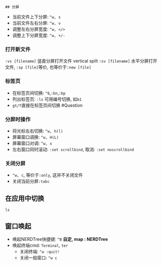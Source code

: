 	## 分屏
- 当前文件上下分屏: `^w, s`
- 当前文件左右分屏: `^w, v`
- 调整左右分屏宽度: `^w, </>`
- 调整上下分屏宽度: `^w, +/-`

### 打开新文件
`:vs [filename]` 竖直分屏打开文件 vertical spilt
`:sv [filename]` 水平分屏打开文件, `:sp [file]`等价, 也等价于`:new [file]`

### 标签页
- 在标签页间切换: `^6`,`:bn`,`:bp`
- 列出标签页: `:ls` 可用编号切换, 如`b1`
- `gt/T`直接在标签页间切换 #Question 

### 分屏时操作
- 将光标左右切换: `^w, h(l)`
- 屏幕窗口调换: `^w, H(L)`
- 屏幕窗口对调: `^w, x`
- 左右窗口同时滚动: `:set scrollbind`, 取消: `:set noscrollbind`

### 关闭分屏
- `^w, c`, 等价于`:only`, 这并不关闭文件
- 关闭当前分屏`:tabc`
 
## 在应用中切换
`ls`

## 窗口唤起
- 唤起NERDTree快捷键: `^B` **自定, map : NERDTree**
- 唤起终端cmd: `Terminal`, `ter`
	- 关闭终端: `^w :quit!`
	- 关闭一般窗口: `^w c`